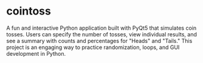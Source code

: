 # cointoss
A fun and interactive Python application built with PyQt5 that simulates coin tosses. Users can specify the number of tosses, view individual results, and see a summary with counts and percentages for "Heads" and "Tails." This project is an engaging way to practice randomization, loops, and GUI development in Python.
